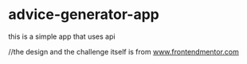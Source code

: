 # advice-generator-app

this is a simple app that uses api

//the design and the challenge itself is from www.frontendmentor.com
